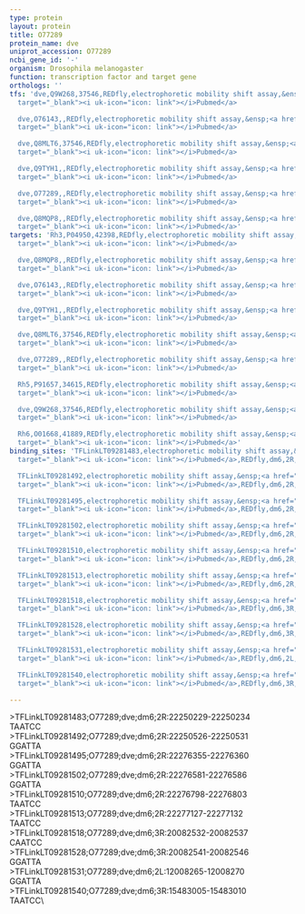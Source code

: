 ```yaml
---
type: protein
layout: protein
title: O77289
protein_name: dve
uniprot_accession: O77289
ncbi_gene_id: '-'
organism: Drosophila melanogaster
function: transcription factor and target gene
orthologs: ''
tfs: 'dve,Q9W268,37546,REDfly,electrophoretic mobility shift assay,&ensp;<a href="https://www.ncbi.nlm.nih.gov/pubmed/?term=28126841%5Buid%5D+OR+20965965%5Buid%5D"
  target="_blank"><i uk-icon="icon: link"></i>Pubmed</a>

  dve,O76143,,REDfly,electrophoretic mobility shift assay,&ensp;<a href="https://www.ncbi.nlm.nih.gov/pubmed/?term=28126841%5Buid%5D+OR+20965965%5Buid%5D"
  target="_blank"><i uk-icon="icon: link"></i>Pubmed</a>

  dve,Q8MLT6,37546,REDfly,electrophoretic mobility shift assay,&ensp;<a href="https://www.ncbi.nlm.nih.gov/pubmed/?term=28126841%5Buid%5D+OR+20965965%5Buid%5D"
  target="_blank"><i uk-icon="icon: link"></i>Pubmed</a>

  dve,Q9TYH1,,REDfly,electrophoretic mobility shift assay,&ensp;<a href="https://www.ncbi.nlm.nih.gov/pubmed/?term=28126841%5Buid%5D+OR+20965965%5Buid%5D"
  target="_blank"><i uk-icon="icon: link"></i>Pubmed</a>

  dve,O77289,,REDfly,electrophoretic mobility shift assay,&ensp;<a href="https://www.ncbi.nlm.nih.gov/pubmed/?term=28126841%5Buid%5D+OR+20965965%5Buid%5D"
  target="_blank"><i uk-icon="icon: link"></i>Pubmed</a>

  dve,Q8MQP8,,REDfly,electrophoretic mobility shift assay,&ensp;<a href="https://www.ncbi.nlm.nih.gov/pubmed/?term=28126841%5Buid%5D+OR+20965965%5Buid%5D"
  target="_blank"><i uk-icon="icon: link"></i>Pubmed</a>'
targets: 'Rh3,P04950,42398,REDfly,electrophoretic mobility shift assay,&ensp;<a href="https://www.ncbi.nlm.nih.gov/pubmed/?term=20965965%5Buid%5D+OR+21663797%5Buid%5D"
  target="_blank"><i uk-icon="icon: link"></i>Pubmed</a>

  dve,Q8MQP8,,REDfly,electrophoretic mobility shift assay,&ensp;<a href="https://www.ncbi.nlm.nih.gov/pubmed/?term=28126841%5Buid%5D+OR+20965965%5Buid%5D"
  target="_blank"><i uk-icon="icon: link"></i>Pubmed</a>

  dve,O76143,,REDfly,electrophoretic mobility shift assay,&ensp;<a href="https://www.ncbi.nlm.nih.gov/pubmed/?term=28126841%5Buid%5D+OR+20965965%5Buid%5D"
  target="_blank"><i uk-icon="icon: link"></i>Pubmed</a>

  dve,Q9TYH1,,REDfly,electrophoretic mobility shift assay,&ensp;<a href="https://www.ncbi.nlm.nih.gov/pubmed/?term=28126841%5Buid%5D+OR+20965965%5Buid%5D"
  target="_blank"><i uk-icon="icon: link"></i>Pubmed</a>

  dve,Q8MLT6,37546,REDfly,electrophoretic mobility shift assay,&ensp;<a href="https://www.ncbi.nlm.nih.gov/pubmed/?term=28126841%5Buid%5D+OR+20965965%5Buid%5D"
  target="_blank"><i uk-icon="icon: link"></i>Pubmed</a>

  dve,O77289,,REDfly,electrophoretic mobility shift assay,&ensp;<a href="https://www.ncbi.nlm.nih.gov/pubmed/?term=28126841%5Buid%5D+OR+20965965%5Buid%5D"
  target="_blank"><i uk-icon="icon: link"></i>Pubmed</a>

  Rh5,P91657,34615,REDfly,electrophoretic mobility shift assay,&ensp;<a href="https://www.ncbi.nlm.nih.gov/pubmed/?term=20965965%5Buid%5D+OR+21663797%5Buid%5D"
  target="_blank"><i uk-icon="icon: link"></i>Pubmed</a>

  dve,Q9W268,37546,REDfly,electrophoretic mobility shift assay,&ensp;<a href="https://www.ncbi.nlm.nih.gov/pubmed/?term=28126841%5Buid%5D+OR+20965965%5Buid%5D"
  target="_blank"><i uk-icon="icon: link"></i>Pubmed</a>

  Rh6,O01668,41889,REDfly,electrophoretic mobility shift assay,&ensp;<a href="https://www.ncbi.nlm.nih.gov/pubmed/?term=20965965%5Buid%5D+OR+21663797%5Buid%5D"
  target="_blank"><i uk-icon="icon: link"></i>Pubmed</a>'
binding_sites: 'TFLinkLT09281483,electrophoretic mobility shift assay,&ensp;<a href="https://www.ncbi.nlm.nih.gov/pubmed/?term=28126841;20965965%5Buid%5D"
  target="_blank"><i uk-icon="icon: link"></i>Pubmed</a>,REDfly,dm6,2R,22250229,22250234,NA

  TFLinkLT09281492,electrophoretic mobility shift assay,&ensp;<a href="https://www.ncbi.nlm.nih.gov/pubmed/?term=28126841;20965965%5Buid%5D"
  target="_blank"><i uk-icon="icon: link"></i>Pubmed</a>,REDfly,dm6,2R,22250526,22250531,NA

  TFLinkLT09281495,electrophoretic mobility shift assay,&ensp;<a href="https://www.ncbi.nlm.nih.gov/pubmed/?term=28126841;20965965%5Buid%5D"
  target="_blank"><i uk-icon="icon: link"></i>Pubmed</a>,REDfly,dm6,2R,22276355,22276360,NA

  TFLinkLT09281502,electrophoretic mobility shift assay,&ensp;<a href="https://www.ncbi.nlm.nih.gov/pubmed/?term=28126841;20965965%5Buid%5D"
  target="_blank"><i uk-icon="icon: link"></i>Pubmed</a>,REDfly,dm6,2R,22276581,22276586,NA

  TFLinkLT09281510,electrophoretic mobility shift assay,&ensp;<a href="https://www.ncbi.nlm.nih.gov/pubmed/?term=28126841;20965965%5Buid%5D"
  target="_blank"><i uk-icon="icon: link"></i>Pubmed</a>,REDfly,dm6,2R,22276798,22276803,NA

  TFLinkLT09281513,electrophoretic mobility shift assay,&ensp;<a href="https://www.ncbi.nlm.nih.gov/pubmed/?term=28126841;20965965%5Buid%5D"
  target="_blank"><i uk-icon="icon: link"></i>Pubmed</a>,REDfly,dm6,2R,22277127,22277132,NA

  TFLinkLT09281518,electrophoretic mobility shift assay,&ensp;<a href="https://www.ncbi.nlm.nih.gov/pubmed/?term=21663797;20965965%5Buid%5D"
  target="_blank"><i uk-icon="icon: link"></i>Pubmed</a>,REDfly,dm6,3R,20082532,20082537,NA

  TFLinkLT09281528,electrophoretic mobility shift assay,&ensp;<a href="https://www.ncbi.nlm.nih.gov/pubmed/?term=21663797;20965965%5Buid%5D"
  target="_blank"><i uk-icon="icon: link"></i>Pubmed</a>,REDfly,dm6,3R,20082541,20082546,NA

  TFLinkLT09281531,electrophoretic mobility shift assay,&ensp;<a href="https://www.ncbi.nlm.nih.gov/pubmed/?term=21663797;20965965%5Buid%5D"
  target="_blank"><i uk-icon="icon: link"></i>Pubmed</a>,REDfly,dm6,2L,12008265,12008270,NA

  TFLinkLT09281540,electrophoretic mobility shift assay,&ensp;<a href="https://www.ncbi.nlm.nih.gov/pubmed/?term=21663797;20965965%5Buid%5D"
  target="_blank"><i uk-icon="icon: link"></i>Pubmed</a>,REDfly,dm6,3R,15483005,15483010,NA'

---
```

\>TFLinkLT09281483;O77289;dve;dm6;2R:22250229-22250234\TAATCC\\>TFLinkLT09281492;O77289;dve;dm6;2R:22250526-22250531\GGATTA\\>TFLinkLT09281495;O77289;dve;dm6;2R:22276355-22276360\GGATTA\\>TFLinkLT09281502;O77289;dve;dm6;2R:22276581-22276586\GGATTA\\>TFLinkLT09281510;O77289;dve;dm6;2R:22276798-22276803\TAATCC\\>TFLinkLT09281513;O77289;dve;dm6;2R:22277127-22277132\TAATCC\\>TFLinkLT09281518;O77289;dve;dm6;3R:20082532-20082537\CAATCC\\>TFLinkLT09281528;O77289;dve;dm6;3R:20082541-20082546\GGATTA\\>TFLinkLT09281531;O77289;dve;dm6;2L:12008265-12008270\GGATTA\\>TFLinkLT09281540;O77289;dve;dm6;3R:15483005-15483010\TAATCC\